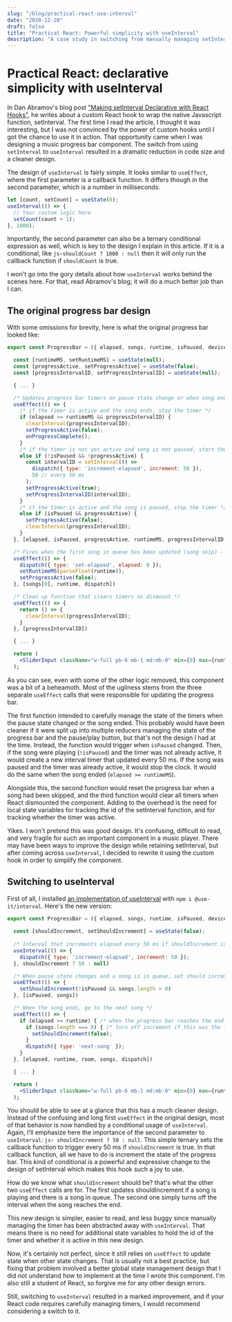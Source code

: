```yaml
---
slug: "/blog/practical-react-use-interval"
date: "2020-12-20"
draft: false
title: "Practical React: Powerful simplicity with useInterval"
description: "A case study in switching from manually managing setInterval to the useInterval custom hook."
---
```


# Practical React: declarative simplicity with useInterval

In Dan Abramov's blog post ["Making setInterval Declarative with React Hooks"](https://overreacted.io/making-setinterval-declarative-with-react-hooks/), he writes about a custom React hook to wrap the native Javascript function, setInterval. The first time I read the article, I thought it was interesting, but I was not convinced by the power of custom hooks until I got the chance to use it in action. That opportunity came when I was designing a music progress bar component. The switch from using `setInterval` to `useInterval` resulted in a dramatic reduction in code size and a cleaner design.

The design of `useInterval` is fairly simple. It looks similar to `useEffect`, where the first parameter is a callback function. It differs though in the second parameter, which is a number in milliseconds:

```jsx
let [count, setCount] = useState(0);
useInterval(() => {    
  // Your custom logic here    
  setCount(count + 1);  
}, 1000);
```

Importantly, the second parameter can also be a ternary conditional expression as well, which is key to the design I explain in this article. If it is a conditional, like `js›shouldCount ? 1000 : null` then it will only run the callback function if `shouldCount` is true. 

I won't go into the gory details about how `useInterval` works behind the scenes here. For that, read Abramov's blog; it will do a much better job than I can.

## The original progress bar design

With some omissions for brevity, here is what the original progress bar looked like:

```jsx
export const ProgressBar = ({ elapsed, songs, runtime, isPaused, deviceID, room, dispatch }) => {

  const [runtimeMS, setRuntimeMS] = useState(null);
  const [progressActive, setProgressActive] = useState(false);
  const [progressIntervalID, setProgressIntervalID] = useState(null);

  { ... }

  /* Updates progress bar timers on pause state change or when song ends */
  useEffect(() => {
    /* if the timer is active and the song ends, stop the timer */
    if (elapsed >= runtimeMS && progressIntervalID) {
      clearInterval(progressIntervalID);
      setProgressActive(false);
      onProgressComplete();
    }
    /* if the timer is not yet active and song is not paused, start the timer */
    else if (!isPaused && !progressActive) {
      const intervalID = setInterval(() =>
        dispatch({ type: 'increment-elapsed', increment: 50 }),
        50 // every 50 ms
      );
      setProgressActive(true);
      setProgressIntervalID(intervalID);
    }
    /* if the timer is active and the song is paused, stop the timer */
    else if (isPaused && progressActive) {
      setProgressActive(false);
      clearInterval(progressIntervalID);
    }
  }, [elapsed, isPaused, progressActive, runtimeMS, progressIntervalID, onProgressComplete, dispatch])

  /* Fires when the first song in queue has been updated (song skip) -- resets progress bar values to their initial state */
  useEffect(() => {
    dispatch({ type: 'set-elapsed', elapsed: 0 });
    setRuntimeMS(parseFloat(runtime));
    setProgressActive(false);
  }, [songs[0], runtime, dispatch])

  /* Clean up function that clears timers on dismount */
  useEffect(() => {
    return () => {
      clearInterval(progressIntervalID);
    }
  }, [progressIntervalID])

  { ... }

  return (
    <SliderInput className="w-full pb-6 mb-1 md:mb-0" min={0} max={runtimeMS} value={elapsed} onChange={onChange}>
  );
```

As you can see, even with some of the other logic removed, this component was a bit of a beheamoth. Most of the ugliness stems from the three separate `useEffect` calls that were responsible for updating the progress bar. 

The first function intended to carefully manage the state of the timers when the pause state changed or the song ended. This probably would have been cleaner if it were split up into multiple reducers managing the state of the progress bar and the pause/play button, but that's not the design I had at the time. Instead, the function would trigger when `isPaused` changed. Then, if the song were playing (`!isPaused`) and the timer was not already active, it would create a new interval timer that updated every 50 ms. If the song was paused and the timer was already active, it would stop the clock. It would do the same when the song ended (`elapsed >= runtimeMS`).

Alongside this, the second function would reset the progress bar when a song had been skipped, and the third function would clear all timers when React dismounted the component. Adding to the overhead is the need for local state variables for tracking the id of the setInterval function, and for tracking whether the timer was active.

Yikes. I won't pretend this was good design. It's confusing, difficult to read, and very fragile for such an important component in a music player. There may have been ways to improve the design while retaining setInterval, but after coming across `useInterval`, I decided to rewrite it using the custom hook in order to simplify the component.

## Switching to useInterval

First of all, I installed [an implementation of useInterval](https://github.com/donavon/use-interval) with `npm i @use-it/interval`. Here's the new version:

```jsx
export const ProgressBar = ({ elapsed, songs, runtime, isPaused, deviceID, room, dispatch }) => {
  
  const [shouldIncrement, setShouldIncrement] = useState(false);
  
  /* Interval that increments elapsed every 50 ms if shouldIncrement is enabled */
  useInterval(() => {
    dispatch({ type: 'increment-elapsed', increment: 50 });
  }, shouldIncrement ? 50 : null)

  /* When pause state changes and a song is in queue, set should increment */
  useEffect(() => {
    setShouldIncrement(!isPaused && songs.length > 0)
  }, [isPaused, songs])

  /* When the song ends, go to the next song */
  useEffect(() => {
    if (elapsed >= runtime) { /* when the progress bar reaches the end */
      if (songs.length === 0) { /* turn off increment if this was the last song in queue*/
        setShouldIncrement(false);
      }
      dispatch({ type: 'next-song' });
    }
  }, [elapsed, runtime, room, songs, dispatch])

  { ... }

  return (
    <SliderInput className="w-full pb-6 mb-1 md:mb-0" min={0} max={runtimeMS} value={elapsed} onChange={onChange}>
  );
```

You should be able to see at a glance that this has a much cleaner design. Instead of the confusing and long first `useEffect` in the original design, most of that behavior is now handled by a conditional usage of `useInterval`. Again, I'll emphasize here the importance of the second parameter to `useInterval`: `js› shouldIncrement ? 50 : null`. This simple ternary sets the callback function to trigger every 50 ms if `shouldIncrement` is true. In that callback function, all we have to do is increment the state of the progress bar. This kind of conditional is a powerful and expressive change to the design of setInterval which makes this hook such a joy to use.

How do we know what `shouldIncrement` should be? that's what the other two `useEffect` calls are for. The first updates shouldIncrement if a song is playing and there is a song in queue. The second one simply turns off the interval when the song reaches the end.

This new design is simpler, easier to read, and less buggy since manually managing the timer has been abstracted away with `useInterval`. That means there is no need for additional state variables to hold the id of the timer and whether it is active in this new design.

Now, it's certainly not perfect, since it still relies on `useEffect` to update state when other state changes. That is usually not a best practice, but fixing that problem involved a better global state management design that I did not understand how to implement at the time I wrote this component. I'm also still a student of React, so forgive me for any other design errors.

Still, switching to `useInterval` resulted in a marked improvement, and if your React code requires carefully managing timers, I would recommend considering a switch to it.